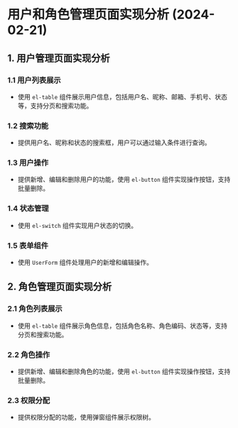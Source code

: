 # 用户和角色管理页面实现分析 (2024-02-21)

## 1. 用户管理页面实现分析

### 1.1 用户列表展示
- 使用 `el-table` 组件展示用户信息，包括用户名、昵称、邮箱、手机号、状态等，支持分页和搜索功能。

### 1.2 搜索功能
- 提供用户名、昵称和状态的搜索框，用户可以通过输入条件进行查询。

### 1.3 用户操作
- 提供新增、编辑和删除用户的功能，使用 `el-button` 组件实现操作按钮，支持批量删除。

### 1.4 状态管理
- 使用 `el-switch` 组件实现用户状态的切换。

### 1.5 表单组件
- 使用 `UserForm` 组件处理用户的新增和编辑操作。

## 2. 角色管理页面实现分析

### 2.1 角色列表展示
- 使用 `el-table` 组件展示角色信息，包括角色名称、角色编码、状态等，支持分页和搜索功能。

### 2.2 角色操作
- 提供新增、编辑和删除角色的功能，使用 `el-button` 组件实现操作按钮，支持批量删除。

### 2.3 权限分配
- 提供权限分配的功能，使用弹窗组件展示权限树。 